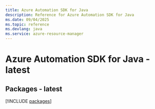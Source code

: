 ```yaml
---
title: Azure Automation SDK for Java
description: Reference for Azure Automation SDK for Java
ms.date: 09/04/2025
ms.topic: reference
ms.devlang: java
ms.service: azure-resource-manager
---
```

# Azure Automation SDK for Java - latest
## Packages - latest
[!INCLUDE [packages](automation-index.md)]